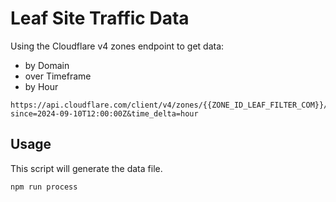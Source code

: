 # Leaf Site Traffic Data

Using the Cloudflare v4 zones endpoint to get data:

* by Domain
* over Timeframe
* by Hour

```url
https://api.cloudflare.com/client/v4/zones/{{ZONE_ID_LEAF_FILTER_COM}}/dns_analytics/report/bytime?since=2024-09-10T12:00:00Z&time_delta=hour
```

## Usage

This script will generate the data file.

```script
npm run process
```
